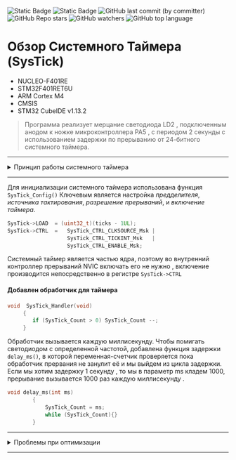 ![Static Badge](https://img.shields.io/badge/Unic_Lab-green)
![Static Badge](https://img.shields.io/badge/STM32-red)
![GitHub last commit (by committer)](https://img.shields.io/github/last-commit/Vernicovskiy/STM32_TIM)
![GitHub Repo stars](https://img.shields.io/github/stars/Vernicovskiy/STM32_TIM)
![GitHub watchers](https://img.shields.io/github/watchers/Vernicovskiy/STM32_TIM)
![GitHub top language](https://img.shields.io/github/languages/top/Vernicovskiy/STM32_TIM)







# Обзор Системного Таймера (SysTick)
 * NUCLEO-F401RE
 * STM32F401RET6U
 * ARM Cortex M4
 * CMSIS
 * STM32 CubeIDE v1.13.2

>Программа реализует мерцание светодиода LD2 , подключенным анодом к ножке микроконтроллера PA5 ,  с периодом 2 секунды с использованием задержки по прерыванию от 24-битного системного таймера.

---
<details>
  <summary>Принцип работы системного таймера</summary>
  
  ![Diagram of System Timer (SysTick)](PNG/image-2.png)
</details>   

---
Для инициализации системного таймера использована функция `SysTick_Config()` Ключевым является настройка *предделителя*,  *источника тактирования*, *разрешение прерываний*, и *включение таймера*.
```C
SysTick->LOAD  = (uint32_t)(ticks - 1UL);  
SysTick->CTRL  =   SysTick_CTRL_CLKSOURCE_Msk |
                   SysTick_CTRL_TICKINT_Msk   |
                   SysTick_CTRL_ENABLE_Msk;   
```

 Системный таймер является частью ядра, поэтому во внутренний контроллер прерываний NVIC включать его не нужно , включение производится непосредственно в регистре `SysTick->CTRL` 

#### Добавлен обработчик для таймера
```C
void  SysTick_Handler(void)
     {
        if (SysTick_Count > 0) SysTick_Count --;
     }
```
Обработчик вызывается каждую миллисекунду. Чтобы помигать светодиодом с определенной частотой, добавлена функция задержки ```delay_ms()```, в которой переменная-счетчик проверяется пока обработчик прервания не занулит её и мы выйдем из цикла задержки. 
Если мы хотим задержку 1 секунду , то мы в параметр ms кладем 1000, прерывание вызывается 1000 раз каждую миллисекунду .

```C
void delay_ms(int ms)
    	{
    		SysTick_Count = ms;
    		while (SysTick_Count){}
    	}
```
---
<details>
  <summary>Проблемы при оптимизации</summary>
  При оптимизации компилятор предпологает,
что значение SysTick_Count не изменяется
между двумя его применениями и в
SysTick_Handler переменная уже не
отражает свое актуальное состояние


**Решение**

  ```C
  volatile uint32_t SysTick_Count = 0;
__attribute__((optimize(0))) void delay_ms(int ms)
  ```
  ![Alt text](PNG/image.png)
  </details>

---



